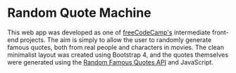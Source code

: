 # Random Quote Machine
This web app was developed as one of <a href="http://www.freecodecamp.com" target="_blank">freeCodeCamp's</a> intermediate front-end projects. The aim is simply to allow the user to randomly generate famous quotes, both from real people and characters in movies. The clean minimalist layout was created using Bootstrap 4, and the quotes themselves were generated using the <a href="" target="_blank">Random Famous Quotes API</a> and JavaScript.
